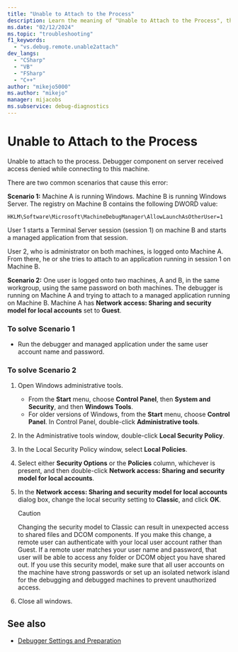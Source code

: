 ```yaml
---
title: "Unable to Attach to the Process"
description: Learn the meaning of "Unable to Attach to the Process", the two scenarios that cause it, and the solutions. 
ms.date: "02/12/2024"
ms.topic: "troubleshooting"
f1_keywords:
  - "vs.debug.remote.unable2attach"
dev_langs:
  - "CSharp"
  - "VB"
  - "FSharp"
  - "C++"
author: "mikejo5000"
ms.author: "mikejo"
manager: mijacobs
ms.subservice: debug-diagnostics
---
```

# Unable to Attach to the Process

Unable to attach to the process. Debugger component on server received access denied while connecting to this machine.

 There are two common scenarios that cause this error:

 **Scenario 1:** Machine A is running Windows. Machine B is running Windows Server. The registry on Machine B contains the following DWORD value:

 `HKLM\Software\Microsoft\MachineDebugManager\AllowLaunchAsOtherUser=1`

 User 1 starts a Terminal Server session (session 1) on machine B and starts a managed application from that session.

 User 2, who is administrator on both machines, is logged onto Machine A. From there, he or she tries to attach to an application running in session 1 on Machine B.

 **Scenario 2:** One user is logged onto two machines, A and B, in the same workgroup, using the same password on both machines. The debugger is running on Machine A and trying to attach to a managed application running on Machine B. Machine A has **Network access: Sharing and security model for local accounts** set to **Guest**.

### To solve Scenario 1

- Run the debugger and managed application under the same user account name and password.

### To solve Scenario 2

1. Open Windows administrative tools.

   - From the **Start** menu, choose **Control Panel**, then **System and Security**, and then **Windows Tools**.
   - For older versions of Windows, from the **Start** menu, choose **Control Panel**. In Control Panel, double-click **Administrative tools**.

1. In the Administrative tools window, double-click **Local Security Policy**.

1. In the Local Security Policy window, select **Local Policies**.

1. Select either **Security Options** or the **Policies** column, whichever is present, and then double-click **Network access: Sharing and security model for local accounts**.

1. In the **Network access: Sharing and security model for local accounts** dialog box, change the local security setting to **Classic**, and click **OK**.

    > [!CAUTION]
    > Changing the security model to Classic can result in unexpected access to shared files and DCOM components. If you make this change, a remote user can authenticate with your local user account rather than Guest. If a remote user matches your user name and password, that user will be able to access any folder or DCOM object you have shared out. If you use this security model, make sure that all user accounts on the machine have strong passwords or set up an isolated network island for the debugging and debugged machines to prevent unauthorized access.

1. Close all windows.

## See also

- [Debugger Settings and Preparation](../debugger/debugger-settings-and-preparation.md)